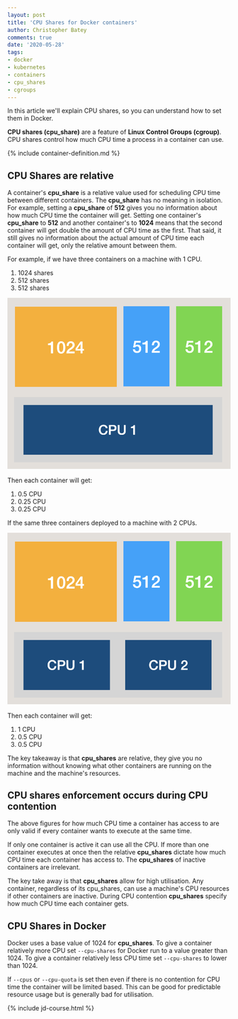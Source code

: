 ```yaml
---
layout: post
title: 'CPU Shares for Docker containers'
author: Christopher Batey
comments: true
date: '2020-05-28'
tags:
- docker 
- kubernetes
- containers
- cpu_shares
- cgroups
---
```


In this article we'll explain CPU shares, so you can understand how to set them in Docker.

**CPU shares (cpu_share)** are a feature of **Linux Control Groups (cgroup)**. CPU shares control how much CPU time a process in a container can use.

{% include container-definition.md %}
 
## CPU Shares are relative
 
A container's **cpu_share** is a relative value used for scheduling CPU time between different containers.
The **cpu_share** has no meaning in isolation. For example, setting a **cpu_share** of **512** gives you no information about
how much CPU time the container will get. Setting one container's **cpu_share** to **512** and another container's to **1024** 
means that the second container will get double the amount of CPU time as the first. That said, it still gives no information 
about the actual amount of CPU time each container will get, only the relative amount between them.

For example, if we have three containers on a machine with 1 CPU.
1. 1024 shares 
1. 512 shares 
1. 512 shares 

<img src="/assets/cpu_shares/one-cpu.png" class="img-fluid mt-1 pl-5 pr-5" />

Then each container will get:
1. 0.5 CPU
1. 0.25 CPU
1. 0.25 CPU

If the same three containers deployed to a machine with 2 CPUs.

<img src="/assets/cpu_shares/two-cpu.png" class="img-fluid mt-1 pl-5 pr-5" />

 Then each container will get:
 1. 1 CPU
 1. 0.5 CPU
 1. 0.5 CPU
 
 The key takeaway is that **cpu_shares** are relative, they give you no information without knowing what other containers
 are running on the machine and the machine's resources.
 
## CPU shares enforcement occurs during CPU contention

The above figures for how much CPU time a container has access to are only valid if every container 
wants to execute at the same time.

If only one container is active it can use all the CPU. If more than one container executes at once then the relative **cpu_shares**
dictate how much CPU time each container has access to. The **cpu_shares** of inactive containers are irrelevant.

The key take away is that **cpu_shares** allow for high utilisation. Any container, regardless of its cpu_shares, can use a machine's 
CPU resources if other containers are inactive. During CPU contention **cpu_shares** specify how much
CPU time each container gets.

## CPU Shares in Docker

Docker uses a base value of 1024 for **cpu_shares**. To give a container relatively more CPU set `--cpu-shares` for Docker run to a value greater than 1024. 
To give a container relatively less CPU time set `--cpu-shares` to lower than 1024.

If `--cpus` or `--cpu-quota` is set then even if there is no contention for CPU time the container will be limited based. This can be good for predictable 
resource usage but is generally bad for utilisation. 

{% include jd-course.html %}


